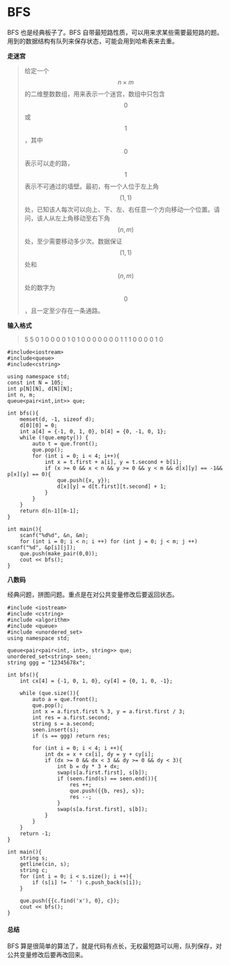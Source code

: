 # BFS

BFS 也是经典板子了。BFS 自带最短路性质，可以用来求某些需要最短路的题。用到的数据结构有队列来保存状态，可能会用到哈希表来去重。

**走迷宫**

> 给定一个 $$n×m$$ 的二维整数数组，用来表示一个迷宫，数组中只包含 $$0$$ 或 $$1$$，其中 $$0$$ 表示可以走的路，$$1$$ 表示不可通过的墙壁。最初，有一个人位于左上角 $$(1,1)$$ 处，已知该人每次可以向上、下、左、右任意一个方向移动一个位置。请问，该人从左上角移动至右下角 $$(n,m)$$ 处，至少需要移动多少次。数据保证 $$(1,1)$$ 处和 $$(n,m)$$ 处的数字为 $$0$$，且一定至少存在一条通路。

**输入格式**

> 5 5 0 1 0 0 0 0 1 0 1 0 0 0 0 0 0 0 1 1 1 0 0 0 0 1 0

```
#include<iostream>
#include<queue>
#include<cstring>

using namespace std;
const int N = 105;
int p[N][N], d[N][N];
int n, m;
queue<pair<int,int>> que;

int bfs(){
    memset(d, -1, sizeof d);
    d[0][0] = 0;
    int a[4] = {-1, 0, 1, 0}, b[4] = {0, -1, 0, 1};
    while (!que.empty()) {
        auto t = que.front();
        que.pop();
        for (int i = 0; i < 4; i++){
            int x = t.first + a[i], y = t.second + b[i];
            if (x >= 0 && x < n && y >= 0 && y < m && d[x][y] == -1&& p[x][y] == 0){
                que.push({x, y});
                d[x][y] = d[t.first][t.second] + 1;
            }
        }
    }
    return d[n-1][m-1];
}

int main(){
    scanf("%d%d", &n, &m);
    for (int i = 0; i < n; i ++) for (int j = 0; j < m; j ++) scanf("%d", &p[i][j]);
    que.push(make_pair(0,0));
    cout << bfs();
}
```

**八数码**

经典问题，拼图问题。重点是在对公共变量修改后要返回状态。

```
#include <iostream>
#include <cstring>
#include <algorithm>
#include <queue>
#include <unordered_set>
using namespace std;

queue<pair<pair<int, int>, string>> que;
unordered_set<string> seen;
string ggg = "12345678x";

int bfs(){
    int cx[4] = {-1, 0, 1, 0}, cy[4] = {0, 1, 0, -1};
    
    while (que.size()){
        auto a = que.front();
        que.pop();
        int x = a.first.first % 3, y = a.first.first / 3;
        int res = a.first.second;
        string s = a.second;
        seen.insert(s);
        if (s == ggg) return res;
        
        for (int i = 0; i < 4; i ++){
            int dx = x + cx[i], dy = y + cy[i];
            if (dx >= 0 && dx < 3 && dy >= 0 && dy < 3){
                int b = dy * 3 + dx;
                swap(s[a.first.first], s[b]);
                if (seen.find(s) == seen.end()){
                    res ++;
                    que.push({{b, res}, s});
                    res --;
                }
                swap(s[a.first.first], s[b]);
            }
        }
    }
    return -1;
}

int main(){
    string s; 
    getline(cin, s);
    string c;
    for (int i = 0; i < s.size(); i ++){
        if (s[i] != ' ') c.push_back(s[i]);
    }
    
    que.push({{c.find('x'), 0}, c});
    cout << bfs();
}
```

#### 总结

BFS 算是很简单的算法了，就是代码有点长，无权最短路可以用，队列保存，对公共变量修改后要再改回来。
